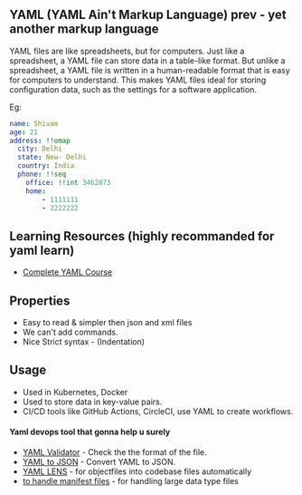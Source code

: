 
## YAML (YAML Ain't Markup Language) prev - yet another markup language

YAML files are like spreadsheets, but for computers.
Just like a spreadsheet, a YAML file can store data in a table-like format. But unlike a spreadsheet, a YAML file is written in a human-readable format that is easy for computers to understand. This makes YAML files ideal for storing configuration data, such as the settings for a software application.

Eg:

```yaml
name: Shivam
age: 21
address: !!omap
  city: Delhi
  state: New- Delhi
  country: India
  phone: !!seq
    office: !!int 3462873
    home: 
        - 1111111
        - 2222222
```

## Learning Resources (highly recommanded for yaml learn)
- [Complete YAML Course](https://youtu.be/IA90BTozdow)


## Properties

- Easy to read & simpler then json and xml files 
- We can't add commands.
- Nice Strict syntax - (Indentation)


## Usage

- Used in Kubernetes, Docker
- Used to store data in key-value pairs.
- CI/CD tools like GitHub Actions, CircleCI, use YAML to create workflows.

#### Yaml devops tool that gonna help u surely 
- [YAML Validator](https://codebeautify.org/yaml-validator) - Check the the format of the file.
- [YAML to JSON](https://codebeautify.org/yaml-to-json-xml-csv) - Convert YAML to JSON.
- [YAML LENS](https://k8slens.dev/) - for objectfiles into codebase files automatically
- [to handle manifest files](https://monokle.io/) - for handling large data type files
  
